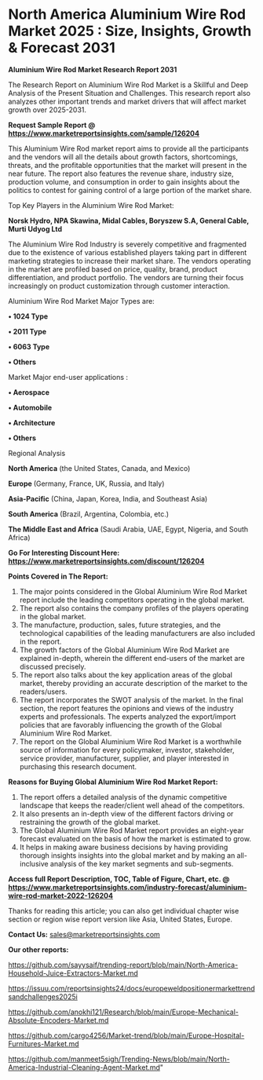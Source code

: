 # North America Aluminium Wire Rod Market 2025 : Size, Insights, Growth & Forecast 2031

<strong>Aluminium Wire Rod Market Research Report 2031</strong>

The Research Report on Aluminium Wire Rod Market is a Skillful and Deep Analysis of the Present Situation and Challenges. This research report also analyzes other important trends and market drivers that will affect market growth over 2025-2031.

<strong>Request Sample Report @ <a href=https://www.marketreportsinsights.com/sample/126204>https://www.marketreportsinsights.com/sample/126204</a></strong>

This Aluminium Wire Rod market report aims to provide all the participants and the vendors will all the details about growth factors, shortcomings, threats, and the profitable opportunities that the market will present in the near future. The report also features the revenue share, industry size, production volume, and consumption in order to gain insights about the politics to contest for gaining control of a large portion of the market share.

Top Key Players in the Aluminium Wire Rod Market:

<strong>Norsk Hydro, NPA Skawina, Midal Cables, Boryszew S.A, General Cable, Murti Udyog Ltd</strong>

The Aluminium Wire Rod Industry is severely competitive and fragmented due to the existence of various established players taking part in different marketing strategies to increase their market share. The vendors operating in the market are profiled based on price, quality, brand, product differentiation, and product portfolio. The vendors are turning their focus increasingly on product customization through customer interaction.

Aluminium Wire Rod Market Major Types are:

<strong>• 1024 Type

• 2011 Type

• 6063 Type

• Others</strong>

Market Major end-user applications :

<strong>• Aerospace

• Automobile

• Architecture

• Others</strong>

Regional Analysis

</u><strong><b>North America</b></strong> (the United States, Canada, and Mexico)

<strong><b>Europe </b></strong>(Germany, France, UK, Russia, and Italy)

<strong><b>Asia-Pacific</b></strong> (China, Japan, Korea, India, and Southeast Asia)

<strong><b>South America</b></strong> (Brazil, Argentina, Colombia, etc.)

<strong><b>The Middle East and Africa</b></strong> (Saudi Arabia, UAE, Egypt, Nigeria, and South Africa)

<strong>Go For Interesting Discount Here: <a href=https://www.marketreportsinsights.com/discount/126204>https://www.marketreportsinsights.com/discount/126204</a></strong>

<strong>Points Covered in The Report:</strong>
<ol>
  <li>The major points considered in the Global Aluminium Wire Rod Market report include the leading competitors operating in the global market.</li>
  <li>The report also contains the company profiles of the players operating in the global market.</li>
  <li>The manufacture, production, sales, future strategies, and the technological capabilities of the leading manufacturers are also included in the report.</li>
  <li>The growth factors of the Global Aluminium Wire Rod Market are explained in-depth, wherein the different end-users of the market are discussed precisely.</li>
  <li>The report also talks about the key application areas of the global market, thereby providing an accurate description of the market to the readers/users.</li>
  <li>The report incorporates the SWOT analysis of the market. In the final section, the report features the opinions and views of the industry experts and professionals. The experts analyzed the export/import policies that are favorably influencing the growth of the Global Aluminium Wire Rod Market.</li>
  <li>The report on the Global Aluminium Wire Rod Market is a worthwhile source of information for every policymaker, investor, stakeholder, service provider, manufacturer, supplier, and player interested in purchasing this research document.</li>
</ol>
<strong>Reasons for Buying Global Aluminium Wire Rod Market Report:</strong>

<ol>
  <li>The report offers a detailed analysis of the dynamic competitive landscape that keeps the reader/client well ahead of the competitors.</li>
  <li>It also presents an in-depth view of the different factors driving or restraining the growth of the global market.</li>
  <li>The Global Aluminium Wire Rod Market report provides an eight-year forecast evaluated on the basis of how the market is estimated to grow.</li>
  <li>It helps in making aware business decisions by having providing thorough insights insights into the global market and by making an all-inclusive analysis of the key market segments and sub-segments.</li>
</ol>
<strong>Access full Report Description, TOC, Table of Figure, Chart, etc. @ <a href=https://www.marketreportsinsights.com/industry-forecast/aluminium-wire-rod-market-2022-126204>https://www.marketreportsinsights.com/industry-forecast/aluminium-wire-rod-market-2022-126204</a></strong>


Thanks for reading this article; you can also get individual chapter wise section or region wise report version like Asia, United States, Europe.

<strong>Contact Us:</strong>
sales@marketreportsinsights.com

<strong>Our other reports:</strong>

<a href=https://github.com/sayysaif/trending-report/blob/main/North-America-Household-Juice-Extractors-Market.md>https://github.com/sayysaif/trending-report/blob/main/North-America-Household-Juice-Extractors-Market.md</a>

<a href=https://issuu.com/reportsinsights24/docs/europeweldpositionermarkettrendsandchallenges2025i>https://issuu.com/reportsinsights24/docs/europeweldpositionermarkettrendsandchallenges2025i</a>

<a href=https://github.com/anokhi121/Research/blob/main/Europe-Mechanical-Absolute-Encoders-Market.md>https://github.com/anokhi121/Research/blob/main/Europe-Mechanical-Absolute-Encoders-Market.md</a>

<a href=https://github.com/cargo4256/Market-trend/blob/main/Europe-Hospital-Furnitures-Market.md>https://github.com/cargo4256/Market-trend/blob/main/Europe-Hospital-Furnitures-Market.md</a>

<a href=https://github.com/manmeet5sigh/Trending-News/blob/main/North-America-Industrial-Cleaning-Agent-Market.md>https://github.com/manmeet5sigh/Trending-News/blob/main/North-America-Industrial-Cleaning-Agent-Market.md</a>"

